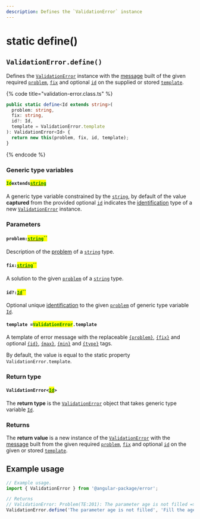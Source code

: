 ```yaml
---
description: Defines the `ValidationError` instance
---
```


# static define()

## `ValidationError.define()`

Defines the [`ValidationError`](broken-reference) instance with the [message](../../commonerror/accessors/get-message.md) built of the given required [`problem`](static-define.md#problem-string), [`fix`](static-define.md#fix-string) and optional [`id`](static-define.md#id-id) on the supplied or stored [`template`](static-define.md#template-typeerror.template).

{% code title="validation-error.class.ts" %}
```typescript
public static define<Id extends string>(
  problem: string,
  fix: string,
  id?: Id,
  template = ValidationError.template
): ValidationError<Id> {
  return new this(problem, fix, id, template);
}
```
{% endcode %}

### Generic type variables

#### <mark style="color:green;">`Id`</mark>`extends`[<mark style="color:green;">`string`</mark>](https://www.typescriptlang.org/docs/handbook/basic-types.html#string)

A generic type variable constrained by the [`string`](https://developer.mozilla.org/en-US/docs/Web/JavaScript/Reference/Global\_Objects/String), by default of the value **captured** from the provided optional [`id`](static-define.md#id-id) indicates the [identification](../../getting-started/basic-concepts.md#identification) type of a new [`ValidationError`](broken-reference) instance.

### Parameters

#### `problem:`[<mark style="color:green;">`string`</mark>](https://developer.mozilla.org/en-US/docs/Web/JavaScript/Reference/Global\_Objects/String)<mark style="color:green;">``</mark>

Description of the [problem](../../getting-started/basic-concepts.md#problem) of a [`string`](https://developer.mozilla.org/en-US/docs/Web/JavaScript/Reference/Global\_Objects/String) type.

#### `fix:`[<mark style="color:green;">`string`</mark>](https://developer.mozilla.org/en-US/docs/Web/JavaScript/Reference/Global\_Objects/String)<mark style="color:green;">``</mark>

A solution to the given [`problem`](static-define.md#problem-string) of a [`string`](https://developer.mozilla.org/en-US/docs/Web/JavaScript/Reference/Global\_Objects/String) type.

#### `id?:`[<mark style="color:green;">`Id`</mark>](static-define.md#idextendsstring)<mark style="color:green;">``</mark>

Optional unique [identification](../../getting-started/basic-concepts.md#identification) to the given [`problem`](static-define.md#problem-string) of generic type variable [`Id`](static-define.md#idextendsstring).

#### `template =`<mark style="color:green;">`ValidationError`</mark>`.template`

A template of error message with the replaceable [`{problem}`](../../commonerror/properties/static-template.md#problem), [`{fix}`](../../commonerror/properties/static-template.md#fix) and optional [`{id}`](../../commonerror/properties/static-template.md#id), [`{max}`](../../commonerror/properties/static-template.md#max), [`{min}`](../../commonerror/properties/static-template.md#min) and [`{type}`](../../commonerror/properties/static-template.md#type) tags.

By default, the value is equal to the static property `ValidationError.template`.

### Return type

#### `ValidationError<`[<mark style="color:green;">`Id`</mark>](static-define.md#idextendsstring)`>`

The **return type** is the [`ValidationError`](broken-reference) object that takes generic type variable [`Id`](static-define.md#idextendsstring).

### Returns

The **return value** is a new instance of the [`ValidationError`](broken-reference) with the [message](../../commonerror/accessors/get-message.md) built from the given required [`problem`](static-define.md#problem-string), [`fix`](static-define.md#fix-string) and optional [`id`](static-define.md#id-id) on the given or stored [`template`](static-define.md#template-typeerror.template).

## Example usage

```typescript
// Example usage.
import { ValidationError } from '@angular-package/error';

// Returns
// ValidationError: Problem(TE:201): The parameter age is not filled => Fix: Fill the age parameter
ValidationError.define('The parameter age is not filled', 'Fill the age parameter', '(TE:201)');
```
